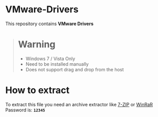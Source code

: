 # VMware-Drivers
This repository contains **VMware Drivers**

> # Warning
> - Windows 7 / Vista Only   
> - Need to be installed manually   
> - Does not support drag and drop from the host

# How to extract
To extract this file you need an archive extractor like [7-ZIP](https://www.7-zip.org/a/7z2501-x64.exe) or [WinRaR](https://www.win-rar.com/fileadmin/winrar-versions/winrar/winrar-x64-713.exe)   
  Password is: **`12345`**
